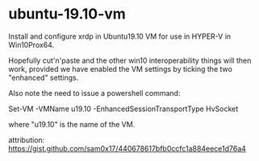 # ubuntu-19.10-vm

Install and configure xrdp in Ubuntu19.10 VM for use in HYPER-V in Win10Prox64.

Hopefully cut'n'paste and the other win10 interoperability things will then work,
provided we have enabled the VM settings by ticking the two "enhanced" settings.

Also note the need to issue a powershell command:

Set-VM -VMName u19.10 -EnhancedSessionTransportType HvSocket

where "u19.10" is the name of the VM.

attribution:
https://gist.github.com/sam0x17/440678617bfb0ccfc1a884eece1d76a4
